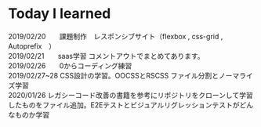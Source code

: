 # Today I learned

2019/02/20　　課題制作　レスポンシブサイト（flexbox , css-grid , Autoprefix　）<br>
2019/02/21　　saas学習 コメントアウトでまとめてあります。<br>
2019/02/26　　0からコーディング練習<br>
2019/02/27~28 CSS設計の学習。OOCSSとRSCSS ファイル分割とノーマライズ学習<br>
2020/01/26 レガシーコード改善の書籍を参考にリポジトリをクローンして学習したものをファイル追加。E2Eテストとビジュアルリグレッションテストがどんなものか学習
